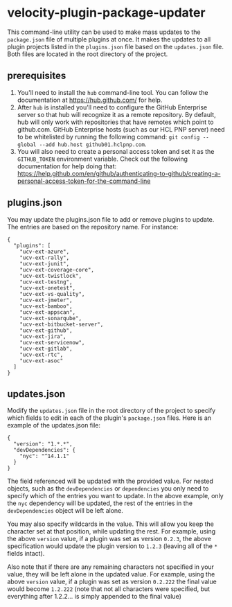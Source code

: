 # velocity-plugin-package-updater
This command-line utility can be used to make mass updates to the `package.json` file of multiple plugins at once. It makes the updates to all plugin projects listed in the `plugins.json` file based on the `updates.json` file. Both files are located in the root directory of the project.

## prerequisites
1. You'll need to install the `hub` command-line tool. You can follow the documentation at https://hub.github.com/ for help.
2. After `hub` is installed you'll need to configure the GitHub Enterprise server so that hub will recognize it as a remote repository. By default, hub will only work with repositories that have remotes which point to github.com. GitHub Enterprise hosts (such as our HCL PNP server) need to be whitelisted by running the following command: `git config --global --add hub.host github01.hclpnp.com`.
2. You will also need to create a personal access token and set it as the `GITHUB_TOKEN` environment variable. Check out the following documentation for help doing that: https://help.github.com/en/github/authenticating-to-github/creating-a-personal-access-token-for-the-command-line

## plugins.json
You may update the plugins.json file to add or remove plugins to update. The entries are based on the repository name. For instance:
```
{
  "plugins": [
    "ucv-ext-azure",
    "ucv-ext-rally",
    "ucv-ext-junit",
    "ucv-ext-coverage-core",
    "ucv-ext-twistlock",
    "ucv-ext-testng",
    "ucv-ext-onetest",
    "ucv-ext-vs-quality",
    "ucv-ext-jmeter",
    "ucv-ext-bamboo",
    "ucv-ext-appscan",
    "ucv-ext-sonarqube",
    "ucv-ext-bitbucket-server",
    "ucv-ext-github",
    "ucv-ext-jira",
    "ucv-ext-servicenow",
    "ucv-ext-gitlab",
    "ucv-ext-rtc",
    "ucv-ext-asoc"
  ]
}
```

## updates.json
Modify the `updates.json` file in the root directory of the project to specify which fields to edit in each of the plugin's `package.json` files. Here is an example of the updates.json file:
```
{
  "version": "1.*.*",
  "devDependencies": {
    "nyc": "^14.1.1"
  }
}
```

The field referenced will be updated with the provided value. For nested objects, such as the `devDependencies` or `dependencies` you only need to specify which of the entries you want to update. In the above example, only the `nyc` dependency will be updated, the rest of the entries in the `devDependencies` object will be left alone.

You may also specify wildcards in the value. This will allow you keep the character set at that position, while updating the rest. For example, using the above `version` value, if a plugin was set as version `0.2.3`, the above specification would update the plugin version to `1.2.3` (leaving all of the `*` fields intact).

Also note that if there are any remaining characters not specified in your value, they will be left alone in the updated value. For example, using the above `version` value, if a plugin was set as version `0.2.222` the final value would become `1.2.222` (note that not all characters were specified, but everything after 1.2.2... is simply appended to the final value)